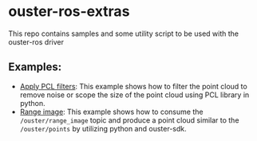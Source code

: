 # ouster-ros-extras

This repo contains samples and some utility script to be used with the ouster-ros driver

## Examples:
* [Apply PCL filters](./scripts/ros2_pcl_filters.py): This example shows how to filter the point
  cloud to remove noise or scope the size of the point cloud using PCL library in python.
* [Range image](./scripts/ros2_range_2_points_xyz.py): This example shows how to consume the
  `/ouster/range_image` topic and produce a point cloud similar to the `/ouster/points` by utilizing
  python and ouster-sdk.
